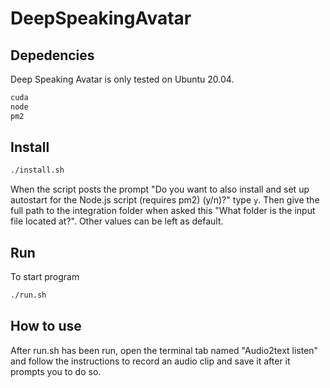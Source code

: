 # DeepSpeakingAvatar

## Depedencies
Deep Speaking Avatar is only tested on Ubuntu 20.04.
```sh
cuda
node
pm2
```

## Install
```sh
./install.sh
```
When the script posts the prompt "Do you want to also install and set up autostart for the Node.js script (requires pm2) (y/n)?"
type `y`. Then give the full path to the integration folder when asked this "What folder is the input file located at?". 
Other values can be left as default.

## Run
To start program
```sh
./run.sh
```

## How to use
After run.sh has been run, open the terminal tab named "Audio2text listen"
and follow the instructions to record an audio clip and save it after it prompts you to do so.
